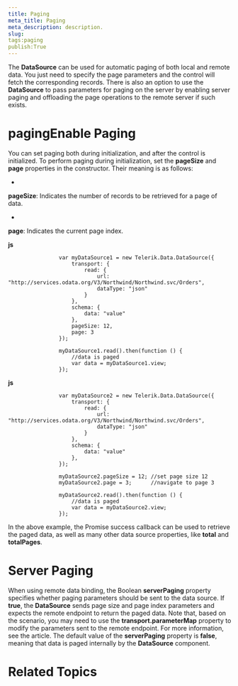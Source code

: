```yaml
---
title: Paging
meta_title: Paging
meta_description: description.
slug: 
tags:paging
publish:True
---
```



The __DataSource__ can be used for automatic paging of both local and remote data. You just need to specify the page parameters and the control will fetch
				the corresponding records. There is also an option to use the __DataSource__ to pass parameters for paging on the server by enabling server paging and
				offloading the page operations to the remote server if such exists.
			

# pagingEnable Paging

You can set paging both during initialization, and after the control is initialized. To perform paging during initialization, set the
					__pageSize__ and __page__ properties in the constructor. Their meaning is as follows:
				

* 

__pageSize__: Indicates the number of records to be retrieved for a page of data.
						

* 

__page__: Indicates the current page index.
						


 __js__
    


				    var myDataSource1 = new Telerik.Data.DataSource({
				        transport: {
				            read: {
				                url: "http://services.odata.org/V3/Northwind/Northwind.svc/Orders",
				                dataType: "json"
				            }
				        },
				        schema: {
				            data: "value"
				        },
				        pageSize: 12,
				        page: 3
				    });
	
				    myDataSource1.read().then(function () {
				        //data is paged
				        var data = myDataSource1.view;
				    });




 __js__
    


				    var myDataSource2 = new Telerik.Data.DataSource({
				        transport: {
				            read: {
				                url: "http://services.odata.org/V3/Northwind/Northwind.svc/Orders",
				                dataType: "json"
				            }
				        },
				        schema: {
				            data: "value"
				        },
				    });
	
				    myDataSource2.pageSize = 12; //set page size 12
				    myDataSource2.page = 3;      //navigate to page 3  
	                
				    myDataSource2.read().then(function () {
				        //data is paged
				        var data = myDataSource2.view;
				    });



In the above example, the Promise success callback can be used to retrieve the paged data, as well as many
					other data source properties, like __total__ and __totalPages__.
				

# Server Paging

When using remote data binding, the Boolean __serverPaging__ property specifies whether paging parameters
					should be sent to the data source. If __true__, the __DataSource__ sends page size and page index parameters
					and expects the remote endpoint to return the paged data. Note that, based on the scenario, you may need to use the
					__transport.parameterMap__ property to modify the parameters sent to the remote endpoint. For more information,
					see the [](5764a8ba-3fe5-49dc-9d6c-7248f48939fc) article.
					The default value of the __serverPaging__ property is __false__, meaning that
					data is paged internally by the __DataSource__ component.
				

# Related Topics
